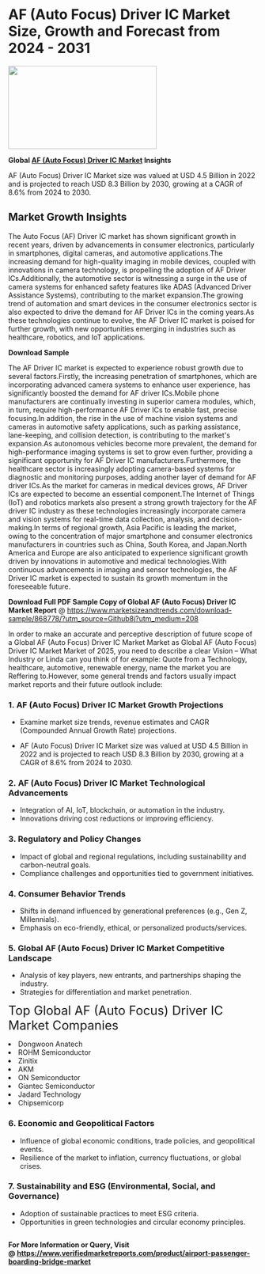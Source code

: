 <H1>AF (Auto Focus) Driver IC Market Size, Growth and Forecast from 2024 - 2031</H1><img class="aligncenter size-medium wp-image-584254" src="https://thirdeyenews.in/wp-content/uploads/2024/09/Global-Market-Research-300x168.jpeg" alt="" width="300" height="168" /><p><strong>Global&nbsp;<a href="https://www.marketsizeandtrends.com/download-sample/868778/?utm_source=Github8j?utm_medium=208">AF (Auto Focus) Driver IC Market</a> Insights</strong></p><p>AF (Auto Focus) Driver IC Market size was valued at USD 4.5 Billion in 2022 and is projected to reach USD 8.3 Billion by 2030, growing at a CAGR of 8.6% from 2024 to 2030.</p><p><h2>Market Growth Insights</h2> <p>The Auto Focus (AF) Driver IC market has shown significant growth in recent years, driven by advancements in consumer electronics, particularly in smartphones, digital cameras, and automotive applications.The increasing demand for high-quality imaging in mobile devices, coupled with innovations in camera technology, is propelling the adoption of AF Driver ICs.Additionally, the automotive sector is witnessing a surge in the use of camera systems for enhanced safety features like ADAS (Advanced Driver Assistance Systems), contributing to the market expansion.The growing trend of automation and smart devices in the consumer electronics sector is also expected to drive the demand for AF Driver ICs in the coming years.As these technologies continue to evolve, the AF Driver IC market is poised for further growth, with new opportunities emerging in industries such as healthcare, robotics, and IoT applications.</p> <p><strong>Download Sample</strong></p> <p>The AF Driver IC market is expected to experience robust growth due to several factors.Firstly, the increasing penetration of smartphones, which are incorporating advanced camera systems to enhance user experience, has significantly boosted the demand for AF driver ICs.Mobile phone manufacturers are continually investing in superior camera modules, which, in turn, require high-performance AF Driver ICs to enable fast, precise focusing.In addition, the rise in the use of machine vision systems and cameras in automotive safety applications, such as parking assistance, lane-keeping, and collision detection, is contributing to the market's expansion.As autonomous vehicles become more prevalent, the demand for high-performance imaging systems is set to grow even further, providing a significant opportunity for AF Driver IC manufacturers.Furthermore, the healthcare sector is increasingly adopting camera-based systems for diagnostic and monitoring purposes, adding another layer of demand for AF driver ICs.As the market for cameras in medical devices grows, AF Driver ICs are expected to become an essential component.The Internet of Things (IoT) and robotics markets also present a strong growth trajectory for the AF driver IC industry as these technologies increasingly incorporate camera and vision systems for real-time data collection, analysis, and decision-making.In terms of regional growth, Asia Pacific is leading the market, owing to the concentration of major smartphone and consumer electronics manufacturers in countries such as China, South Korea, and Japan.North America and Europe are also anticipated to experience significant growth driven by innovations in automotive and medical technologies.With continuous advancements in imaging and sensor technologies, the AF Driver IC market is expected to sustain its growth momentum in the foreseeable future.</p> <p><span class=""><strong>Download Full PDF Sample Copy of Global AF (Auto Focus) Driver IC Market Report</strong> @ <a href="https://www.marketsizeandtrends.com/download-sample/868778/?utm_source=Github8j?utm_medium=208" target="_blank">https://www.marketsizeandtrends.com/download-sample/868778/?utm_source=Github8j?utm_medium=208</a></span></p><p>In order to make an accurate and perceptive description of future scope of a Global&nbsp;AF (Auto Focus) Driver IC Market Market as Global&nbsp;AF (Auto Focus) Driver IC Market Market of 2025, you need to describe a clear Vision &ndash; What Industry or Linda can you think of for example: Quote from a Technology, healthcare, automotive, renewable energy, name the market you are Reffering to.However, some general trends and factors usually impact market reports and their future outlook include:</p><h3>1.&nbsp;<strong>AF (Auto Focus) Driver IC Market Growth Projections</strong></h3><ul><li>Examine market size trends, revenue estimates and CAGR (Compounded Annual Growth Rate) projections.</li><li><p>AF (Auto Focus) Driver IC Market size was valued at USD 4.5 Billion in 2022 and is projected to reach USD 8.3 Billion by 2030, growing at a CAGR of 8.6% from 2024 to 2030.</p></li></ul><h3>2.&nbsp;<strong>AF (Auto Focus) Driver IC Market Technological Advancements</strong></h3><ul><li>Integration of AI, IoT, blockchain, or automation in the industry.</li><li>Innovations driving cost reductions or improving efficiency.</li></ul><h3>3.&nbsp;<strong>Regulatory and Policy Changes</strong></h3><ul><li>Impact of global and regional regulations, including sustainability and carbon-neutral goals.</li><li>Compliance challenges and opportunities tied to government initiatives.</li></ul><h3>4.&nbsp;<strong>Consumer Behavior Trends</strong></h3><ul><li>Shifts in demand influenced by generational preferences (e.g., Gen Z, Millennials).</li><li>Emphasis on eco-friendly, ethical, or personalized products/services.</li></ul><h3>5.&nbsp;<strong>Global AF (Auto Focus) Driver IC Market Competitive Landscape</strong></h3><ul><li>Analysis of key players, new entrants, and partnerships shaping the industry.</li><li>Strategies for differentiation and market penetration.</li></ul><p data-pm-slice="1 1 []"><span style="color: inherit; font-family: inherit; font-size: 25px;">Top Global AF (Auto Focus) Driver IC Market Companies</span></p><div class="" data-test-id=""><p><li>Dongwoon Anatech</li><li> ROHM Semiconductor</li><li> Zinitix</li><li> AKM</li><li> ON Semiconductor</li><li> Giantec Semiconductor</li><li> Jadard Technology</li><li> Chipsemicorp</li></p></div><h3>6.&nbsp;<strong>Economic and Geopolitical Factors</strong></h3><ul><li>Influence of global economic conditions, trade policies, and geopolitical events.</li><li>Resilience of the market to inflation, currency fluctuations, or global crises.</li></ul><h3>7.&nbsp;<strong>Sustainability and ESG (Environmental, Social, and Governance)</strong></h3><ul><li>Adoption of sustainable practices to meet ESG criteria.</li><li>Opportunities in green technologies and circular economy principles.</li></ul><h2><strong style="font-size: 14px;">For More Information or Query, Visit @&nbsp;</strong><a style="background-color: #ffffff; font-size: 14px;" href="https://www.marketsizeandtrends.com/report/af-auto-focus-driver-ic-market/" target="_blank">https://www.verifiedmarketreports.com/product/airport-passenger-boarding-bridge-market</a></h2>